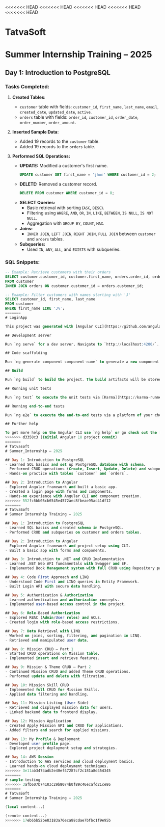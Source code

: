 <<<<<<< HEAD
<<<<<<< HEAD
<<<<<<< HEAD
<<<<<<< HEAD
<<<<<<< HEAD
# TatvaSoft
# Summer Internship Training – 2025

## Day 1: Introduction to PostgreSQL

### Tasks Completed:
1. **Created Tables:**
   - `customer` table with fields: `customer_id`, `first_name`, `last_name`, `email`, `created_date`, `updated_date`, `active`.
   - `orders` table with fields: `order_id`, `customer_id`, `order_date`, `order_number`, `order_amount`.

2. **Inserted Sample Data:**
   - Added 19 records to the `customer` table.
   - Added 19 records to the `orders` table.

3. **Performed SQL Operations:**
   - **UPDATE:** Modified a customer's first name.
     ```sql
     UPDATE customer SET first_name = 'jhon' WHERE customer_id = 2;
     ```
   - **DELETE:** Removed a customer record.
     ```sql
     DELETE FROM customer WHERE customer_id = 8;
     ```
   - **SELECT Queries:**
     - Basic retrieval with sorting (`ASC`, `DESC`).
     - Filtering using `WHERE`, `AND`, `OR`, `IN`, `LIKE`, `BETWEEN`, `IS NULL`, `IS NOT NULL`.
     - Aggregation with `GROUP BY`, `COUNT`, `MAX`.
   - **Joins:**
     - `INNER JOIN`, `LEFT JOIN`, `RIGHT JOIN`, `FULL JOIN` between `customer` and `orders` tables.
   - **Subqueries:**
     - Used `IN`, `ANY`, `ALL`, and `EXISTS` with subqueries.

### SQL Snippets:
```sql
-- Example: Retrieve customers with their orders
SELECT customer.customer_id, customer.first_name, orders.order_id, orders.order_date 
FROM customer 
INNER JOIN orders ON customer.customer_id = orders.customer_id;

-- Example: Filter customers with names starting with 'J'
SELECT customer_id, first_name, last_name 
FROM customer 
WHERE first_name LIKE 'J%';
=======
# LoginApp

This project was generated with [Angular CLI](https://github.com/angular/angular-cli) version 18.2.19.

## Development server

Run `ng serve` for a dev server. Navigate to `http://localhost:4200/`. The application will automatically reload if you change any of the source files.

## Code scaffolding

Run `ng generate component component-name` to generate a new component. You can also use `ng generate directive|pipe|service|class|guard|interface|enum|module`.

## Build

Run `ng build` to build the project. The build artifacts will be stored in the `dist/` directory.

## Running unit tests

Run `ng test` to execute the unit tests via [Karma](https://karma-runner.github.io).

## Running end-to-end tests

Run `ng e2e` to execute the end-to-end tests via a platform of your choice. To use this command, you need to first add a package that implements end-to-end testing capabilities.

## Further help

To get more help on the Angular CLI use `ng help` or go check out the [Angular CLI Overview and Command Reference](https://angular.dev/tools/cli) page.
>>>>>>> d3350c3 (Initial Angular 18 project commit)
=======
# Tatvasoft 
# Summer_Internship – 2025

## Day 1: Introduction to PostgreSQL
- Learned SQL basics and set up PostgreSQL database with schema.
- Performed CRUD operations (Create, Insert, Update, Delete) and subqueries.
- Hands-on practice with tables `customer` and `orders`.

## Day 2: Introduction to Angular
- Explored Angular framework and built a basic app.
- Created a login page with forms and components.
- Hands-on experience with Angular CLI and component creation.
>>>>>>> 552fc6bb05cb6545e4572aec8fbeae95ac41df12
=======
# TatvaSoft  
# Summer Internship Training – 2025

## Day 1: Introduction to PostgreSQL
- Learned SQL basics and created schema in PostgreSQL.
- Performed CRUD and subqueries on customer and orders tables.

## Day 2: Introduction to Angular
- Explored Angular framework and project setup using CLI.
- Built a basic app with forms and components.

## Day 3: Introduction to .NET and CRUD Implementation
- Learned .NET Web API fundamentals with Swagger and EF.
- Implemented Book Management system with full CRUD using Repository pattern.

## Day 4: Code First Approach and LINQ
- Understood Code First and LINQ queries in Entity Framework.
- Built Login API with secure data handling.

## Day 5: Authentication & Authorization
- Learned authentication and authorization concepts.
- Implemented user-based access control in the project.

## Day 6: Role-Based Authorization
- Explored RBAC (Admin/User roles) and ACLs.
- Created login with role-based access restrictions.

## Day 7: Data Retrieval with LINQ
- Worked on joins, sorting, filtering, and pagination in LINQ.
- Retrieved and manipulated user data.

## Day 8: Mission CRUD – Part 1
- Started CRUD operations on Mission table.
- Implemented insert and retrieve features.

## Day 9: Mission & Theme CRUD – Part 2
- Continued Mission CRUD and added Theme CRUD operations.
- Performed update and delete with filtration.

## Day 10: Mission Skill CRUD
- Implemented full CRUD for Mission Skills.
- Applied data filtering and handling.

## Day 11: Mission Listing (User Side)
- Retrieved and displayed mission data for users.
- Linked backend data to frontend display.

## Day 12: Mission Application
- Created Apply Mission API and CRUD for applications.
- Added filters and search for applied missions.

## Day 13: My Profile & Deployment
- Developed user profile page.
- Explored project deployment setup and strategies.

## Day 14: AWS Session
- Introduction to AWS services and cloud deployment basics.
- Learned hands-on cloud deployment techniques.
>>>>>>> 3e11ab3474adb2e40ef47287cf2c181a8d454345
=======
# sample-testing
>>>>>>> 3afb607b74103c29b8074b0f89c46ecafd21ce86
=======
# TatvaSoft
# Summer Internship Training – 2025

(local content...)

(remote content...)
>>>>>>> 17eb6bb52be83183a76eca88cdae7bfbc1f9e95b
